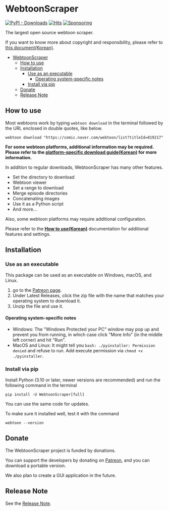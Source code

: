 # WebtoonScraper

[![PyPI - Downloads](https://img.shields.io/pypi/dm/WebtoonScraper)](https://pypi.org/project/WebtoonScraper/)
[![Hits](https://hits.seeyoufarm.com/api/count/incr/badge.svg?url=https%3A%2F%2Fgithub.com%2Filotoki0804%2FWebtoonScraper&count_bg=%2379C83D&title_bg=%23555555&icon=&icon_color=%23E7E7E7&title=hits&edge_flat=false)](https://github.com/ilotoki0804/WebtoonScraper)
[![Sponsoring](https://img.shields.io/badge/Sponsoring-Patreon-blue?logo=patreon&logoColor=white)](https://www.patreon.com/ilotoki0804)

The largest open source webtoon scraper.

If you want to know more about copyright and responsibility, please refer to [this document(Korean)](copyright.md).

* [WebtoonScraper](#webtoonscraper)
    * [How to use](#how-to-use)
    * [Installation](#installation)
        * [Use as an executable](#use-as-an-executable)
            * [Operating system-specific notes](#operating-system-specific-notes)
        * [Install via pip](#install-via-pip)
    * [Donate](#donate)
    * [Release Note](#release-note)

## How to use

Most webtoons work by typing `webtoon download` in the terminal followed by the URL enclosed in double quotes, like below.

```console
webtoon download "https://comic.naver.com/webtoon/list?titleId=819217"
```

**For some webtoon platforms, additional information may be required. Please refer to the [platform-specific download guide(Korean)](platforms.md) for more information.**


In addition to regular downloads, WebtoonScraper has many other features.

* Set the directory to download
* Webtoon viewer
* Set a range to download
* Merge episode directories
* Concatenating images
* Use it as a Python script
* And more...

Also, some webtoon platforms may require additional configuration.

Please refer to the **[How to use(Korean)](how-to-use.md)** documentation for additional features and settings.

## Installation

### Use as an executable

This package can be used as an executable on Windows, macOS, and Linux.

1. go to the [Patreon page](https://www.patreon.com/ilotoki0804).
1. Under Latest Releases, click the zip file with the name that matches your operating system to download it.
1. Unzip the file and use it.

#### Operating system-specific notes

* Windows: The "Windows Protected your PC" window may pop up and prevent you from running, in which case click "More Info" (in the middle left corner) and hit "Run".
* MacOS and Linux: It might tell you `bash: ./pyinstaller: Permission denied` and refuse to run. Add execute permission via `chmod +x ./pyinstaller`.

### Install via pip

Install Python (3.10 or later, newer versions are recommended) and run the following command in the terminal

```console
pip install -U WebtoonScraper[full]
```

You can use the same code for updates.

To make sure it installed well, test it with the command

```console
webtoon --version
```

## Donate

The WebtoonScraper project is funded by donations.

You can support the developers by donating on [Patreon](https://www.patreon.com/ilotoki0804),
and you can download a portable version.

We also plan to create a GUI application in the future.

## Release Note

See the [Release Note](releases.md).
